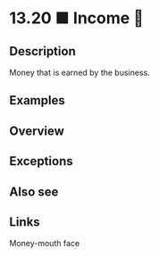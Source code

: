 # 13.20 ■ Income 🤑

## Description

Money that is earned by the business.

## Examples

## Overview

## Exceptions

## Also see

## Links

Money-mouth face
